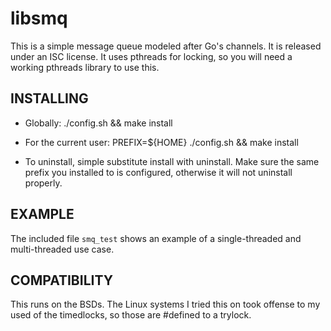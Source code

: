 # libsmq

This is a simple message queue modeled after Go's channels. It is released
under an ISC license. It uses pthreads for locking, so you will need a
working pthreads library to use this.


INSTALLING
----------
* Globally:
        ./config.sh && make install

* For the current user:
        PREFIX=${HOME} ./config.sh && make install

* To uninstall, simple substitute install with uninstall. Make sure the
same prefix you installed to is configured, otherwise it will not
uninstall properly.


EXAMPLE
-------
The included file `smq_test` shows an example of a single-threaded and
multi-threaded use case.


COMPATIBILITY
-------------
This runs on the BSDs. The Linux systems I tried this on took offense to my
used of the timedlocks, so those are #defined to a trylock.

